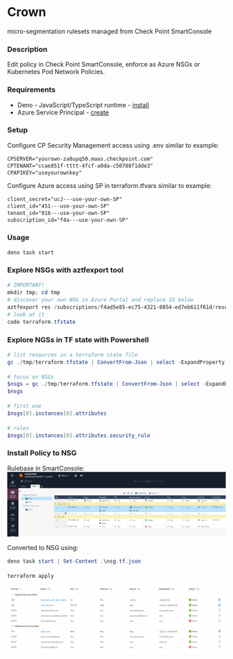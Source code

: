 # Crown

micro-segmentation rulesets managed from Check Point SmartConsole

### Description

Edit policy in Check Point SmartConsole, enforce as Azure NSGs or Kubernetes Pod
Network Policies.

### Requirements

- Deno - JavaScript/TypeScript runtime -
  [install](https://docs.deno.com/runtime/manual/getting_started/installation)
- Azure Service Principal -
  [create](https://gist.github.com/mkol5222/2e48e283c96fd6958583b4c828e09624)

### Setup

Configure CP Security Management access using .env similar to example:

```shell
CPSERVER="yourown-za8upq50.maas.checkpoint.com"
CPTENANT="ccae851f-tttt-4fcf-a0da-c50788f1dde3"
CPAPIKEY="useyourownkey"
```

Configure Azure access using SP in terraform.tfvars similar to example:

```shell
client_secret="ucJ---use-your-own-SP"
client_id="451---use-your-own-SP"
tenant_id="016---use-your-own-SP"
subscription_id="f4a---use-your-own-SP"
```

### Usage

```shell
deno task start
```

### Explore NSGs with aztfexport tool

```powershell
# IMPORTANT!
mkdir tmp; cd tmp
# discover your own NSG in Azure Portal and replace ID below
aztfexport res /subscriptions/f4ad5e85-ec75-4321-8854-ed7eb611f61d/resourceGroups/rg-test-nsg101/providers/Microsoft.Network/networkSecurityGroups/Default
# look at it
code terraform.tfstate
```

### Explore NGSs in TF state with Powershell

```powershell
# list resources in a terraform state file
gc ./tmp/terraform.tfstate | ConvertFrom-Json | select -ExpandProperty resources

# focus on NSGs
$nsgs = gc ./tmp/terraform.tfstate | ConvertFrom-Json | select -ExpandProperty resources | where {$_.type -eq "azurerm_network_security_group"}
$nsgs

# first one
$nsgs[0].instances[0].attributes

# rules
$nsgs[0].instances[0].attributes.security_rule
```

### Install Policy to NSG

Rulebase in SmartConsole:
![SmartConsole rulebase](./img/rulebase_s1c.png)

Converted to NSG using:
```powershell
deno task start | Set-Content .\nsg.tf.json

terraform apply
```

![NSG rulebase](./img/rulebase_nsg.png)